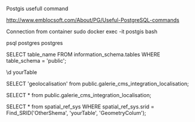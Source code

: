 Postgis usefull command

http://www.emblocsoft.com/About/PG/Useful-PostgreSQL-commands


Connection from container
sudo docker exec -it postgis bash

psql postgres postgres

SELECT table_name FROM information_schema.tables WHERE table_schema = 'public';



\d yourTable

SELECT 'geolocalisation' from public.galerie_cms_integration_localisation;

SELECT * from public.galerie_cms_integration_localisation;


SELECT * from spatial_ref_sys WHERE spatial_ref_sys.srid = Find_SRID('OtherShema', 'yourTable', 'GeometryColum');


